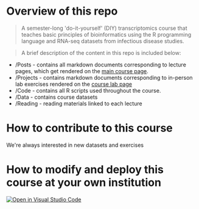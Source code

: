 # Overview of this repo

> A semester-long 'do-it-yourself' (DIY) transcriptomics course that teaches basic principles of bioinformatics using the R programming language and RNA-seq datasets from infectious disease studies.  

> A brief description of the content in this repo is included below:

- /Posts - contains all markdown documents corresponding to lecture pages, which get rendered on the [main course page](https://diytranscriptomics.com/).
- /Projects - contains markdown documents corresponding to in-person lab exercises rendered on the [course lab page](https://diytranscriptomics.com/lab/)
- /Code - contains all R scripts used throughout the course. 
- /Data - contains course datasets
- /Reading - reading materials linked to each lecture

# How to contribute to this course

We're always interested in new datasets and exercises 

# How to modify and deploy this course at your own institution

[![Open in Visual Studio Code](https://open.vscode.dev/badges/open-in-vscode.svg)](https://open.vscode.dev/DIYtranscriptomics/DIYtranscriptomics.github.io)
